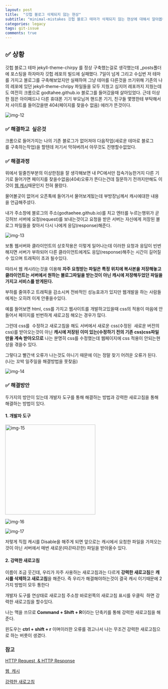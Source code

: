 ```yaml
---
layout: post
title:  "깃헙 블로그 삭제되지 않는 현상"
subtitle: "minimal-mistakes 깃헙 블로그 테마가 삭제되지 않는 현상에 대해서 알아봅니다."
categories: legacy
tags: git-issue
comments: true
---
```


## ✅ 상황

깃헙 블로그 테마 jekyll-theme-chirpy 를 정상 구축했는걸로 생각했는데 \_posts폴더에 포스팅을 하자마자 깃헙 레포의 빌드에 실패했다. 7일이 넘게 그리고 수십번 저 테마를 가지고 블로그를 구축해보았지만 실패하여 그냥 테마를 다른것을 쓰기위해 기존의 나의 레포에 있던 jekyll-theme-chripy 파일들을 모두 지웠고 심지어 레포까지 지웠는데도 여전히 크롬으로 godtahee.github.io 블로그를 들어갔을때 살아있었다. 근데 이상한 점은 아이패드나 다른 휴대폰 기기 부모님꺼 핸드폰 기기, 친구들 몇명한테 부탁해서 저 사이트를 들어갔을땐 404(페이지를 찾을수 없음) 에러가 뜬것이다.

![img-12](https://user-images.githubusercontent.com/44861205/124283907-69618a00-db87-11eb-9fa5-5256117bff30.png)


### ✅ 해결하고  싶은것


크롬으로 들어가지는 나의 기존 블로그가 없어져야 다음작업(새로운 테마로 블로그를 구축하는작업)을 할텐데 저기서 막혀버려서 아무것도 진행할수없었다.

### ✅ 해결과정


위에서 밑줄친부분의 이상한점을 잘 생각해보면 내 PC에서만 접속가능한거지 다른 기기로 들어가면 페이지를 찾을수없음(404)오류가 뜬다는건데 질문하기 전까지만해도 이것이 [웹 캐시](https://hahahoho5915.tistory.com/33)때문인지 전혀 몰랐다.

물어볼곳이 없어서 오픈톡에 들어가서 물어보게됬는데 부방장님께서 캐시에대한 내용을 언급해주셨다.

내가 주소창에 블로그의 주소(godtaehee.github.io)를 치고 엔터를 누르는행위가 곧 깃허브 서버에 요청(request)를 보내는것이고 요청을 받은 서버는 자신에게 저장된 블로그 파일들을 찾아서 다시 나에게 응답(response)해준다.

![img-13](https://user-images.githubusercontent.com/44861205/124283964-77afa600-db87-11eb-80e0-0fe5b66fea72.png)


보통 웹서버와 클라이언트의 상호작용은 이렇게 일어나는데 이러한 요청과 응답이 빈번해지면 서버가 부하되어 다른 클라이언트에게도 응답(response)해주는 시간이 길어질수 있으며 트래픽이 초과 될수있다.

따라서 웹 캐시라는것을 이용해 **자주 요청받는 파일은 특정 위치에 복사본을 저장해놓고 클라이언트는 서버에서 원하는 블로그파일을 받는것이 아닌 캐시에 저장해두었던 파일을 가지고 서비스를 받게된다.**

부하를 줄여주고 트래픽을 감소시켜 전바적인 성능효과가 있지만 웹개발을 하는 사람들에게는 오히려 이게 안좋을수있다.

예를 들어보면 html, css를 가지고 웹사이트를 개발하고있을때 css의 적용이 마음에 안들어서 페이지를 빈번하게 새로고침 해오는 경우가 많다.

그런데 css를  수정하고 새로고침을 해도 서버에서 새로운 css(수정된  새로운 버전의 css)를 받아오는것이 아닌 **캐시에 저장된 이미 있는(수정하기 전의 기존 css)css파일만을 계속 받아오므로** 나는 분명히 css를 수정했는데 웹페이지에 css 적용이 안되는현상을 겪을수 있다.

그렇다고 빨간색 오류가 나는것도 아니기 때문에 이는 정말 찾기 어려운 오류가 된다. (나는 꼬박 일주일을 해결방법을 못찾음)

![img-14](https://user-images.githubusercontent.com/44861205/124283995-81d1a480-db87-11eb-85ea-68501604c1c7.png)


### ✅ 해결방안

두가지의 방안이 있는데 개발자 도구를 통해 해결하는 방법과 강력한 새로고침을 통해  해결하는 방법이 있다.

#### 1\. 개발자 도구

<img width="288" alt="img-15" src="https://user-images.githubusercontent.com/44861205/124284031-88f8b280-db87-11eb-934d-e0bb78934efe.png">


![img-16](https://user-images.githubusercontent.com/44861205/124284058-90b85700-db87-11eb-8bcd-0445fe73cd3d.png)

![img-17](https://user-images.githubusercontent.com/44861205/124284100-9b72ec00-db87-11eb-8617-ec8f77b70cd3.png)



저렇게 직접 캐시를 Disable을 해주게 되면 앞으로는 캐시에서 요청한 파일을 가져오는 것이 아닌 서버에서 매번 새로운(따끈따끈한) 파일을 받아올수 있다.

#### 2\. 강력한 새로고침

이름이 조금 웃긴데, 우리가 자주 사용하는 새로고침과는 다르게 **강력한 새로고침**은 **캐시를 삭제하고 새로고침**을 해준다. 즉 우리가 해결해야하는것이 결국 캐시 이기때문에 2가지 방법이 모두 통한다

개발자 도구를 연상태로 새로고침 주소창 바로왼쪽의 새로고침 표시를 우클릭  하면 강력한 새로고침을 할수있다.

나는 맥을 쓰므로 **Command + Shift + R**이라는 단축키를 통해 강력한 새로고침을 해준다.

윈도우는 **ctrl + shift + r** 이며이러한 오류를 겪고나서 나는 무조건 강력한 새로고침으로 하는 버릇이 생겼다.

### 참고

[HTTP Request  & HTTP Response](https://joshua1988.github.io/web-development/http-part1/)

[웹  캐시](https://hahahoho5915.tistory.com/33)

[강력한 새로고침](https://fimtrus.tistory.com/entry/Chrome-%ED%81%AC%EB%A1%AC-%EA%B0%95%EB%A0%A5%ED%95%9C-%EC%83%88%EB%A1%9C-%EA%B3%A0%EC%B9%A8-%EB%8B%A8%EC%B6%95%ED%82%A4-%ED%81%B4%EB%A6%AC%EC%96%B4-%EC%BA%90%EC%8B%9C)